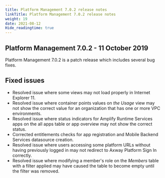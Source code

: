 ```yaml
---
title: Platform Management 7.0.2 release notes
linkTitle: Platform Management 7.0.2 release notes
weight: 19
date: 2021-08-12
Hide_readingtime: true
---
```


## Platform Management 7.0.2 - 11 October 2019

Platform Management 7.0.2 is a patch release which includes several bug fixes.

## Fixed issues

* Resolved issue where some views may not load properly in Internet Explorer 11.
* Resolved issue where container points values on _the Usage_ view may not show the correct value for an organization that has one or more VPC environments.
* Resolved issue where status indicators for Amplify Runtime Services apps on the all apps table or app overview may not show the correct status.
* Corrected entitlements checks for app registration and Mobile Backend Services datasource creation.
* Resolved issue where users accessing some platform URLs without having previously logged in may not redirect to Axway Platform Sign In correctly.
* Resolved issue where modifying a member's role on the _Members_ table with a filter applied may have caused the table to become empty until the filter was removed.

